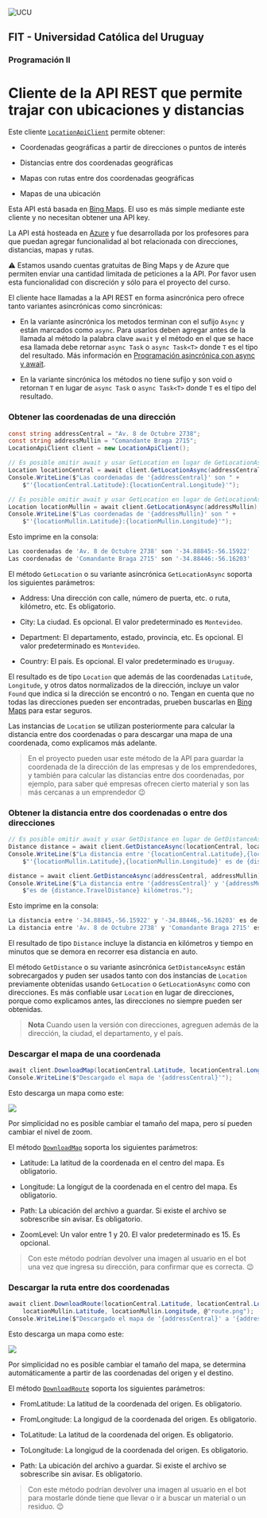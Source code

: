 ![UCU](https://github.com/ucudal/PII_Conceptos_De_POO/raw/master/Assets/logo-ucu.png)

## FIT - Universidad Católica del Uruguay

### Programación II

# Cliente de la API REST que permite trajar con ubicaciones y distancias

Este cliente [`LocationApiClient`](../../blob/master/src/Library/LocationApiClient.cs) permite obtener:

- Coordenadas geográficas a partir de direcciones o puntos de interés

- Distancias entre dos coordenadas geográficas

- Mapas con rutas entre dos coordenadas geográficas

- Mapas de una ubicación

Esta API está basada en [Bing Maps](https://docs.microsoft.com/en-us/bingmaps/). El uso es más simple mediante este cliente y no necesitan obtener una API key.

La API está hosteada en [Azure](https://azure.microsoft.com/en-us/) y fue desarrollada por los profesores para que puedan agregar funcionalidad al bot relacionada con direcciones, distancias, mapas y rutas.

:warning: Estamos usando cuentas gratuitas de Bing Maps y de Azure que permiten enviar una cantidad limitada de peticiones a la API. Por favor usen esta funcionalidad con discreción y sólo para el proyecto del curso.

El cliente hace llamadas a la API REST en forma asincrónica pero ofrece tanto variantes asincrónicas como sincrónicas:

- En la variante asincrónica los metodos terminan con el sufijo `Async` y  están marcados como `async`. Para usarlos deben agregar antes de la llamada al método la palabra clave `await` y el método en el que se hace esa llamada debe retornar `async Task` o `async Task<T>` donde `T` es el tipo del resultado. Más información en [Programación asincrónica con async y await](https://docs.microsoft.com/es-es/dotnet/csharp/programming-guide/concepts/async/).

- En la variante sincrónica los métodos no tiene sufijo y son void o retornan `T` en lugar de `async Task` o `async Task<T>` donde `T` es el tipo del resultado.

### Obtener las coordenadas de una dirección

```csharp
const string addressCentral = "Av. 8 de Octubre 2738";
const string addressMullin = "Comandante Braga 2715";
LocationApiClient client = new LocationApiClient();

// Es posible omitir await y usar GetLocation en lugar de GetLocationAsync
Location locationCentral = await client.GetLocationAsync(addressCentral);
Console.WriteLine($"Las coordenadas de '{addressCentral}' son " +
    $"'{locationCentral.Latitude}:{locationCentral.Longitude}'");

// Es posible omitir await y usar GetLocation en lugar de GetLocationAsync
Location locationMullin = await client.GetLocationAsync(addressMullin);
Console.WriteLine($"Las coordenadas de '{addressMullin}' son " +
    $"'{locationMullin.Latitude}:{locationMullin.Longitude}'");
```

Esto imprime en la consola:

```bash
Las coordenadas de 'Av. 8 de Octubre 2738' son '-34.88845:-56.15922'
Las coordenadas de 'Comandante Braga 2715' son '-34.88446:-56.16203'
```

El método `GetLocation` o su variante asincrónica `GetLocationAsync` soporta los siguientes parámetros:

- Address: Una dirección con calle, número de puerta, etc. o ruta, kilómetro, etc. Es obligatorio.

- City: La ciudad. Es opcional. El valor predeterminado es `Montevideo`.

- Department: El departamento, estado, provincia, etc. Es opcional. El valor predeterminado es `Montevideo`.

- Country: El país. Es opcional. El valor predeterminado es `Uruguay`.

El resultado es de tipo `Location` que además de las coordenadas `Latitude`, `Longitude`, y otros datos normalizados de la dirección, incluye un valor `Found` que indica si la dirección se encontró o no. Tengan en cuenta que no todas las direcciones pueden ser encontradas, prueben buscarlas en [Bing Maps](https://www.bing.com/maps) para estar seguros.

Las instancias de `Location` se utilizan posteriormente para calcular la distancia entre dos coordenadas o para descargar una mapa de una coordenada, como explicamos más adelante.

> En el proyecto pueden usar este método de la API para guardar la coordenada de la dirección de las empresas y de los emprendedores, y también para calcular las distancias entre dos coordenadas, por ejemplo, para saber qué empresas ofrecen cierto material y son las más cercanas a un emprendedor 😉

### Obtener la distancia entre dos coordenadas o entre dos direcciones

```csharp
// Es posible omitir await y usar GetDistance en lugar de GetDistanceAsync
Distance distance = await client.GetDistanceAsync(locationCentral, locationMullin);
Console.WriteLine($"La distancia entre '{locationCentral.Latitude},{locationCentral.Longitude}' y "+
    $"'{locationMullin.Latitude},{locationMullin.Longitude}' es de {distance.TravelDistance} kilómetros.");

distance = await client.GetDistanceAsync(addressCentral, addressMullin);
Console.WriteLine($"La distancia entre '{addressCentral}' y '{addressMullin}' " +
    $"es de {distance.TravelDistance} kilómetros.");
```

Esto imprime en la consola:

```bash
La distancia entre '-34.88845,-56.15922' y '-34.88446,-56.16203' es de 0.608 kilómetros.
La distancia entre 'Av. 8 de Octubre 2738' y 'Comandante Braga 2715' es de 0.608 kilómetros.
```

El resultado de tipo `Distance` incluye la distancia en kilómetros y tiempo en minutos que se demora en recorrer esa distancia en auto.

El método `GetDistance` o su variante asincrónica `GetDistanceAsync` están sobrecargados y puden ser usados tanto con dos instancias de `Location` previamente obtenidas usando `GetLocation` o `GetLocationAsync` como con direcciones. Es más confiable usar `Location` en lugar de direcciones, porque como explicamos antes, las direcciones no siempre pueden ser obtenidas.

> **Nota** Cuando usen la versión con direcciones, agreguen además de la dirección, la ciudad, el departamento, y el país.

### Descargar el mapa de una coordenada

```csharp
await client.DownloadMap(locationCentral.Latitude, locationCentral.Longitude, @"map.png");
Console.WriteLine($"Descargado el mapa de '{addressCentral}'");
```

Esto descarga un mapa como este:

![](./Assets/map.png)

Por simplicidad no es posible cambiar el tamaño del mapa, pero sí pueden cambiar el nivel de zoom.

El método [`DownloadMap`](../../blob/master/src/Library/LocationApiClient.cs#DownloadMap) soporta los siguientes parámetros:

- Latitude: La latitud de la coordenada en el centro del mapa. Es obligatorio.

- Longitude: La longigut de la coordenada en el centro del mapa. Es obligatorio.

- Path: La ubicación del archivo a guardar. Si existe el archivo se sobrescribe sin avisar. Es obligatorio.

- ZoomLevel: Un valor entre 1 y 20. El valor predeterminado es 15. Es opcional.

> Con este método podrían devolver una imagen al usuario en el bot una vez que ingresa su dirección, para confirmar que es correcta.  😉

### Descargar la ruta entre dos coordenadas

```csharp
await client.DownloadRoute(locationCentral.Latitude, locationCentral.Longitude,
    locationMullin.Latitude, locationMullin.Longitude, @"route.png");
Console.WriteLine($"Descargado el mapa de '{addressCentral}' a '{addressMullin}'");
```

Esto descarga un mapa como este:

![](./Assets/route.png)

Por simplicidad no es posible cambiar el tamaño del mapa, se determina automáticamente a partir de las coordenadas del origen y el destino.

El método [`DownloadRoute`](../../blob/master/src/Library/LocationApiClient.cs#DownloadRoute) soporta los siguientes parámetros:

- FromLatitude: La latitud de la coordenada del origen. Es obligatorio.

- FromLongitude: La longigud de la coordenada del origen. Es obligatorio.

- ToLatitude: La latitud de la coordenada del origen. Es obligatorio.

- ToLongitude: La longigud de la coordenada del origen. Es obligatorio.

- Path: La ubicación del archivo a guardar. Si existe el archivo se sobrescribe sin avisar. Es obligatorio.

> Con este método podrían devolver una imagen al usuario en el bot para mostarle dónde tiene que llevar o ir a buscar un material o un residuo.  😉
